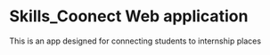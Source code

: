 # Skills_Coonect Web application
This is an app designed for connecting students to internship places
